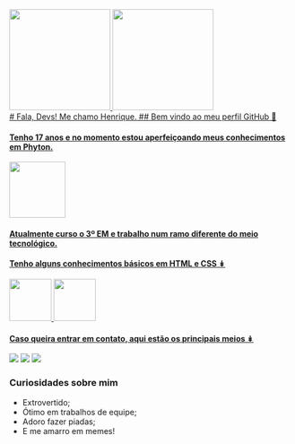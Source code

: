 <div>
<a href="https://github.com/seu-usuário-aqui">
<img loading="lazy" height="180em" src="https://github-readme-stats.vercel.app/api/top-langs/?username=seu-usuário-aqui&layout=compact&langs_count=7&theme=dracula"/>
<img loading="lazy" height="180em" src="https://github-readme-stats.vercel.app/api?username=seu-usuário-aqui&show_icons=true&theme=dracula&include_all_commits=true&count_private=true"/>
</div>
# Fala, Devs! Me chamo Henrique. 
## Bem vindo ao meu perfil GitHub 👋

#### Tenho 17 anos e no momento estou aperfeiçoando meus conhecimentos em Phyton.
<img height =100, weight= 100 src="https://cdn.jsdelivr.net/gh/devicons/devicon/icons/python/python-original.svg" />

#### Atualmente curso o 3º EM e trabalho num ramo diferente do meio tecnológico.
#### Tenho alguns conhecimentos básicos em HTML e CSS ↡
<img height= 75, weight= 75 src="https://cdn.jsdelivr.net/gh/devicons/devicon/icons/html5/html5-original.svg" /> <img height= 75, weight= 75 src="https://cdn.jsdelivr.net/gh/devicons/devicon/icons/css3/css3-original.svg" /> 


#### Caso queira entrar em contato, aqui estão os principais meios ↡

<div>
<a href="https://instagram.com/bonafe__" target="_blank"><img loading="lazy" src="https://img.shields.io/badge/-Instagram-%23E4405F?style=for-the-badge&logo=instagram&logoColor=white" target="_blank"></a>
<a href = "mailto:contato.henriquebona@gmail.com"><img loading="lazy" src="https://img.shields.io/badge/Gmail-D14836?style=for-the-badge&logo=gmail&logoColor=white" target="_blank"></a>
<a href="https://www.linkedin.com/in/henriquebonafe" target="_blank"><img loading="lazy" src="https://img.shields.io/badge/-LinkedIn-%230077B5?style=for-the-badge&logo=linkedin&logoColor=white" target="_blank"></a>   
</div>

### Curiosidades sobre mim 
* Extrovertido;
* Ótimo em trabalhos de equipe;
* Adoro fazer piadas;
* E me amarro em memes!






